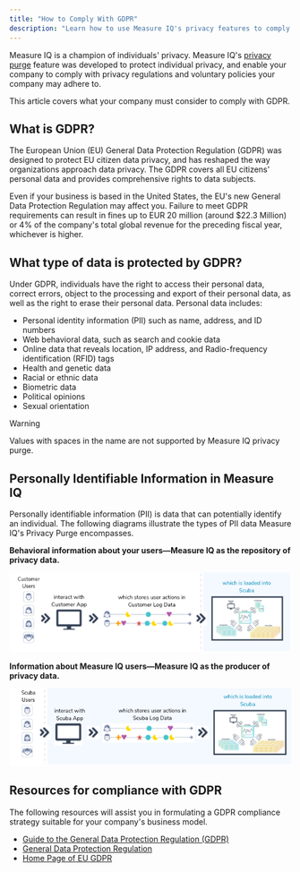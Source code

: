 ```yaml
---
title: "How to Comply With GDPR"
description: "Learn how to use Measure IQ's privacy features to comply with GDPR requirements"
---
```


Measure IQ is a champion of individuals' privacy. Measure IQ's [privacy purge](/measure_iq/admin-guides/security-compliance/about-measure-iq-privacy-purges) feature was developed to protect individual privacy, and enable your company to comply with privacy regulations and voluntary policies your company may adhere to.

This article covers what your company must consider to comply with GDPR.

## What is GDPR? 

The European Union (EU) General Data Protection Regulation (GDPR) was designed to protect EU citizen data privacy, and has reshaped the way organizations approach data privacy. The GDPR covers all EU citizens' personal data and provides comprehensive rights to data subjects.

Even if your business is based in the United States, the EU's new General Data Protection Regulation may affect you. Failure to meet GDPR requirements can result in fines up to EUR 20 million (around $22.3 Million) or 4% of the company's total global revenue for the preceding fiscal year, whichever is higher.

## What type of data is protected by GDPR? 

Under GDPR, individuals have the right to access their personal data, correct errors, object to the processing and export of their personal data, as well as the right to erase their personal data. Personal data includes:

- Personal identity information (PII) such as name, address, and ID numbers
- Web behavioral data, such as search and cookie data
- Online data that reveals location, IP address, and Radio-frequency identification (RFID) tags
- Health and genetic data
- Racial or ethnic data
- Biometric data
- Political opinions
- Sexual orientation

> [!WARNING]
> Values with spaces in the name are not supported by Measure IQ privacy purge.

## Personally Identifiable Information in Measure IQ 

Personally identifiable information (PII) is data that can potentially identify an individual. The following diagrams illustrate the types of PII data Measure IQ's Privacy Purge encompasses.

**Behavioral information about your users—Measure IQ as the repository of privacy data.**

![](./attachments/GDPR_scenario1.png)

**Information about Measure IQ users—Measure IQ as the producer of privacy data.**

![](./attachments/GDPR_scenario2.png)

## Resources for compliance with GDPR 

The following resources will assist you in formulating a GDPR compliance strategy suitable for your company's business model.

- [Guide to the General Data Protection Regulation (GDPR)](https://ico.org.uk/for-organisations/guide-to-the-general-data-protection-regulation-gdpr/)
- [General Data Protection Regulation](https://gdpr-info.eu/)
- [Home Page of EU GDPR](https://gdpr.eu/)
